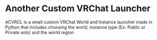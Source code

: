 # Another Custom VRChat Launcher
ACVRCL is a small custom VRChat World and Instance launcher made in Python that includes choosing the world, instance type (Ex: Public or Private solo) and the world region
